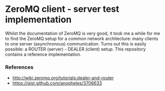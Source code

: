 # ZeroMQ client - server test implementation

Whilst the documentation of ZeroMQ is very good, it took me a while for me to find the ZeroMQ setup for a common network architecture: many clients to one server (asynchronous) communication. Turns out this is easily possible: a ROUTER (server) - DEALER (client) setup. This repository contains a reference implementation.

### References

- http://wiki.zeromq.org/tutorials:dealer-and-router
- https://gist.github.com/anopheles/3706633
